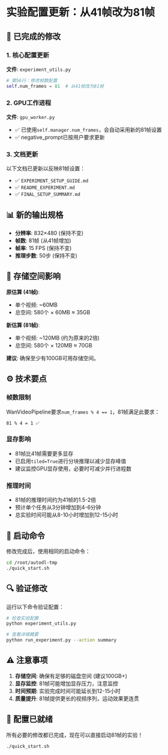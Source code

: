 # 实验配置更新：从41帧改为81帧

## 🔄 已完成的修改

### 1. 核心配置更新
**文件**: `experiment_utils.py`
```python
# 第56行：修改帧数配置
self.num_frames = 81  # 从41帧改为81帧
```

### 2. GPU工作进程
**文件**: `gpu_worker.py`
- ✅ 已使用`self.manager.num_frames`，会自动采用新的81帧设置
- ✅ negative_prompt已按用户要求更新

### 3. 文档更新
以下文档已更新以反映81帧设置：
- ✅ `EXPERIMENT_SETUP_GUIDE.md`
- ✅ `README_EXPERIMENT.md` 
- ✅ `FINAL_SETUP_SUMMARY.md`

## 📊 新的输出规格

- **分辨率**: 832×480 (保持不变)
- **帧数**: 81帧 (从41帧增加)
- **帧率**: 15 FPS (保持不变)
- **推理步数**: 50步 (保持不变)

## 💾 存储空间影响

**原估算 (41帧)**:
- 单个视频: ~60MB
- 总空间: 580个 × 60MB ≈ 35GB

**新估算 (81帧)**:
- 单个视频: ~120MB (约为原来的2倍)
- 总空间: 580个 × 120MB ≈ 70GB

**建议**: 确保至少有100GB可用存储空间。

## ⚙️ 技术要点

### 帧数限制
WanVideoPipeline要求`num_frames % 4 == 1`，81帧满足此要求：
```
81 % 4 = 1 ✅
```

### 显存影响
- 81帧比41帧需要更多显存
- 已启用`tiled=True`进行分块推理以减少显存峰值
- 建议监控GPU显存使用，必要时可减少并行进程数

### 推理时间
- 81帧的推理时间约为41帧的1.5-2倍
- 预计单个任务从3分钟增加到4-6分钟
- 总实验时间可能从8-10小时增加到12-15小时

## 🚀 启动命令

修改完成后，使用相同的启动命令：

```bash
cd /root/autodl-tmp
./quick_start.sh
```

## 🔍 验证修改

运行以下命令验证配置：

```bash
# 检查实验配置
python experiment_utils.py

# 查看详细概要
python run_experiment.py --action summary
```

## ⚠️ 注意事项

1. **存储空间**: 确保有足够的磁盘空间 (建议100GB+)
2. **显存监控**: 81帧可能增加显存压力，注意监控
3. **时间预期**: 实验完成时间可能延长到12-15小时
4. **质量提升**: 81帧提供更长的视频序列，运动效果更连贯

## 🎯 配置已就绪

所有必要的修改都已完成，现在可以直接启动81帧的实验！

```bash
./quick_start.sh
```
